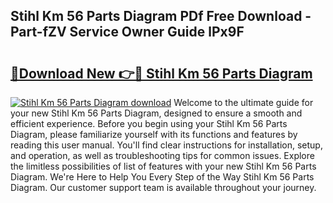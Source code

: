 ## Stihl Km 56 Parts Diagram PDf Free Download - Part-fZV Service Owner Guide lPx9F

# <h2><a href="http://dfrwpd.blite.top/?on=Stihl+Km+56+Parts+Diagram">🔗Download New 👉🔴 Stihl Km 56 Parts Diagram</a></h2>

[![Stihl Km 56 Parts Diagram download](https://i.imgur.com/lujVjoI.png)](http://dfrwpd.blite.top/?on=Stihl+Km+56+Parts+Diagram)
Welcome to the ultimate guide for your new Stihl Km 56 Parts Diagram, designed to ensure a smooth and efficient experience. Before you begin using your Stihl Km 56 Parts Diagram, please familiarize yourself with its functions and features by reading this user manual. You'll find clear instructions for installation, setup, and operation, as well as troubleshooting tips for common issues. Explore the limitless possibilities of list of features with your new Stihl Km 56 Parts Diagram. We're Here to Help You Every Step of the Way Stihl Km 56 Parts Diagram. Our customer support team is available throughout your journey.
